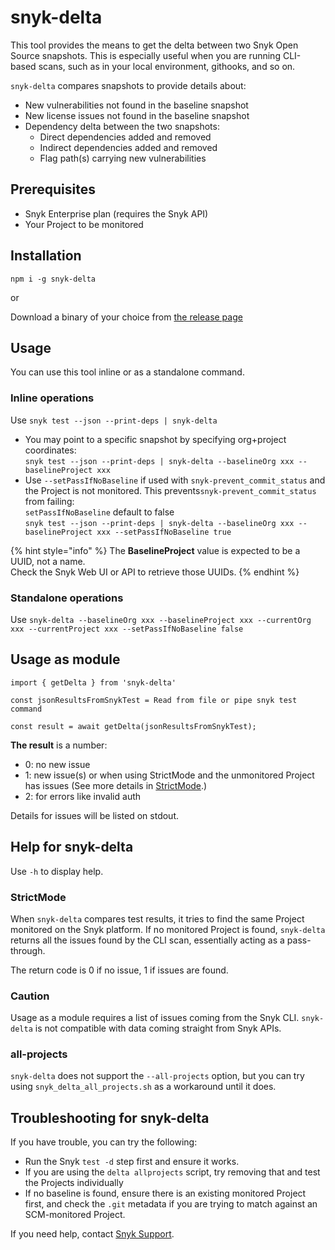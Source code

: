 # snyk-delta

This tool provides the means to get the delta between two Snyk Open Source snapshots. This is especially useful when you are running CLI-based scans, such as in your local environment, githooks, and so on.

`snyk-delta` compares snapshots to provide details about:

* New vulnerabilities not found in the baseline snapshot
* New license issues not found in the baseline snapshot
* Dependency delta between the two snapshots:
  * Direct dependencies added and removed
  * Indirect dependencies added and removed
  * Flag path(s) carrying new vulnerabilities

## Prerequisites

* Snyk Enterprise plan (requires  the Snyk API)
* Your Project to be monitored

## Installation

`npm i -g snyk-delta`

or

Download a binary of your choice from [the release page](https://github.com/snyk-tech-services/snyk-delta/releases)

## Usage

You can use this tool inline or as a standalone command.

### Inline operations

Use `snyk test --json --print-deps | snyk-delta`

* You may point to a specific snapshot by specifying org+project coordinates:\
  `snyk test --json --print-deps | snyk-delta --baselineOrg xxx --baselineProject xxx`
* Use `--setPassIfNoBaseline` if used with `snyk-prevent_commit_status` and the Project is not monitored. This prevents`snyk-prevent_commit_status` from failing:\
  `setPassIfNoBaseline` default to false\
  `snyk test --json --print-deps | snyk-delta --baselineOrg xxx --baselineProject xxx --setPassIfNoBaseline true`

{% hint style="info" %}
The **BaselineProject** value is expected to be a UUID, not a name.\
Check the Snyk Web UI or API to retrieve those UUIDs.
{% endhint %}

### Standalone operations

Use `snyk-delta --baselineOrg xxx --baselineProject xxx --currentOrg xxx --currentProject xxx --setPassIfNoBaseline false`

## Usage as module

```
import { getDelta } from 'snyk-delta'

const jsonResultsFromSnykTest = Read from file or pipe snyk test command

const result = await getDelta(jsonResultsFromSnykTest);
```

**The result** is a number:

* 0: no new issue
* 1: new issue(s) or when using StrictMode and the unmonitored Project has issues (See more details in [StrictMode](snyk-delta.md#strictmode).)
* 2: for errors like invalid auth

Details for issues will be listed on stdout.

## Help for snyk-delta

Use `-h` to display help.

### StrictMode

When `snyk-delta` compares test results, it tries to find the same Project monitored on the Snyk platform. If no monitored Project is found, `snyk-delta` returns all the issues found by the CLI scan, essentially acting as a pass-through.

The return code is 0 if no issue, 1 if issues are found.

### Caution

Usage as a module requires a list of issues coming from the Snyk CLI. `snyk-delta` is not compatible with data coming straight from Snyk APIs.

### all-projects

`snyk-delta` does not support the `--all-projects` option, but you can try using `snyk_delta_all_projects.sh` as a workaround until it does.

## Troubleshooting for snyk-delta

If you have trouble, you can try the following:

* Run the Snyk `test -d` step first and ensure it works.
* If you are using the `delta allprojects` script, try removing that and test the Projects individually
* If no baseline is found, ensure there is an existing monitored Project first, and check the `.git` metadata if you are trying to match against an SCM-monitored Project.

If you need help, contact [Snyk Support](https://support.snyk.io).
